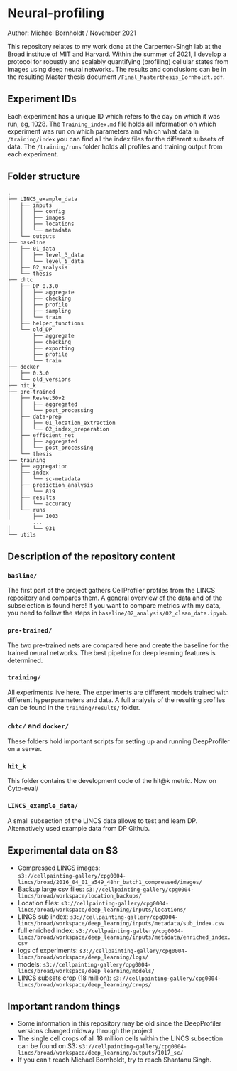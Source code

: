 # Neural-profiling
Author: Michael Bornholdt / November 2021

This repository relates to my work done at the Carpenter-Singh lab at the Broad institute of MIT and Harvard.
Within the summer of 2021, I develop a protocol for robustly and scalably quantifying (profiling) cellular states from images using deep neural networks.
The results and conclusions can be in the resulting Master thesis document `/Final_Masterthesis_Bornholdt.pdf`.

## Experiment IDs
Each experiment has a unique ID which refers to the day on which it was run, eg, 1028.
The `Training_index.md` file holds all information on which experiment was run on which parameters and which what data
In `/training/index` you can find all the index files for the different subsets of data. 
The `/training/runs` folder holds all profiles and training output from each experiment. 

## Folder structure
```commandline
.
├── LINCS_example_data
│   ├── inputs
│   │   ├── config
│   │   ├── images
│   │   ├── locations
│   │   └── metadata
│   └── outputs
├── baseline
│   ├── 01_data
│   │   ├── level_3_data
│   │   └── level_5_data
│   ├── 02_analysis
│   └── thesis
├── chtc
│   ├── DP_0.3.0
│   │   ├── aggregate
│   │   ├── checking
│   │   ├── profile
│   │   ├── sampling
│   │   └── train
│   ├── helper_functions
│   └── old_DP
│       ├── aggregate
│       ├── checking
│       ├── exporting
│       ├── profile
│       └── train
├── docker
│   ├── 0.3.0
│   └── old_versions
├── hit_k
├── pre-trained
│   ├── ResNet50v2
│   │   ├── aggregated
│   │   └── post_processing
│   ├── data-prep
│   │   ├── 01_location_extraction
│   │   └── 02_index_preperation
│   ├── efficient_net
│   │   ├── aggregated
│   │   └── post_processing
│   └── thesis
├── training
│   ├── aggregation
│   ├── index
│   │   └── sc-metadata
│   ├── prediction_analysis
│   │   └── 819
│   ├── results
│   │   └── accuracy
│   └── runs
│       ├── 1003
        ... 
│       └── 931
└── utils
```

## Description of the repository content
### `basline/`
The first part of the project gathers CellProfiler profiles from the LINCS repository and compares them. 
A general overview of the data and of the subselection is found here! 
If you want to compare metrics with my data, you need to follow the steps in `baseline/02_analysis/02_clean_data.ipynb`.

### `pre-trained/`
The two pre-trained nets are compared here and create the baseline for the trained neural networks. 
The best pipeline for deep learning features is determined.

### `training/`
All experiments live here. 
The experiments are different models trained with different hyperparameters and data. 
A full analysis of the resulting profiles can be found in the `training/results/` folder. 

### `chtc/` and `docker/`
These folders hold important scripts for setting up and running DeepProfiler on a server.

### `hit_k`
This folder contains the development code of the hit@k metric. Now on Cyto-eval/ 

### `LINCS_example_data/`
A small subsection of the LINCS data allows to test and learn DP. 
Alternatively used example data from DP Github.


## Experimental data on S3

- Compressed LINCS images:  
`s3://cellpainting-gallery/cpg0004-lincs/broad/2016_04_01_a549_48hr_batch1_compressed/images/` 
- Backup large csv files: `s3://cellpainting-gallery/cpg0004-lincs/broad/workspace/location_backups/`
- Location files: `s3://cellpainting-gallery/cpg0004-lincs/broad/workspace/deep_learning/inputs/locations/`
- LINCS sub index: `s3://cellpainting-gallery/cpg0004-lincs/broad/workspace/deep_learning/inputs/metadata/sub_index.csv`
- full enriched index: `s3://cellpainting-gallery/cpg0004-lincs/broad/workspace/deep_learning/inputs/metadata/enriched_index.csv`
- logs of experiments: `s3://cellpainting-gallery/cpg0004-lincs/broad/workspace/deep_learning/logs/`
- models: `s3://cellpainting-gallery/cpg0004-lincs/broad/workspace/deep_learning/models/`
- LINCS subsets crop (18 million): `s3://cellpainting-gallery/cpg0004-lincs/broad/workspace/deep_learning/crops/`



## Important random things
- Some information in this repository may be old since the DeepProfiler versions changed midway through the project
- The single cell crops of all 18 million cells within the LINCS subsection can be found on S3: `s3://cellpainting-gallery/cpg0004-lincs/broad/workspace/deep_learning/outputs/1017_sc/`
- If you can't reach Michael Bornholdt, try to reach Shantanu Singh. 


